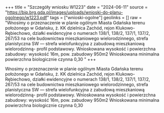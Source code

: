 +++
title = "Szczegóły wniosku W1223"
date = "2024-06-11"
source = "https://bip.brg.gda.pl/images/uploads/wnioski-do-planu-ogolnego/w1223.pdf"
tags = ["wnioski-ogolne"]
geolinks = []
raw = "Wnosimy o przeznaczenie w planie ogólnym Miasta Gdańska terenu położonego w Gdańsku, ż. KK  dzielnica Zachód, rejon Klukowo-Rębiechowo, działki ewidencyjne o numerach 138/1, 138/2, 137/1, 137/2,  267/53 na cele budownictwa mieszkaniowego wielorodzinnego, strefa planistyczna SW — strefa wielofunkcyjna z zabudową mieszkaniową wielorodzinną- profil podstawowy. Wnioskowana wysokość i powierzchna zabudowy: wysokość 16m, pow. zabudowy 950m2 Wnioskowana minimalna powierzchna biologicznie czynna 0,30 "
+++

Wnosimy o przeznaczenie w planie ogólnym Miasta Gdańska terenu położonego w Gdańsku,
ż. KK 
dzielnica Zachód, rejon Klukowo-Rębiechowo, działki ewidencyjne o numerach 138/1, 138/2, 137/1, 137/2, 
267/53 na cele budownictwa mieszkaniowego wielorodzinnego, strefa planistyczna SW — strefa wielofunkcyjna
z zabudową mieszkaniową wielorodzinną- profil podstawowy.
Wnioskowana wysokość i powierzchna zabudowy: wysokość 16m, pow. zabudowy 950m2
Wnioskowana minimalna powierzchna biologicznie czynna 0,30



